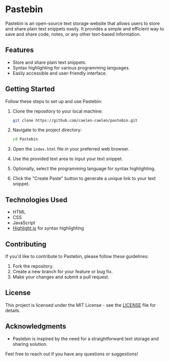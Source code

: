 # Pastebin

Pastebin is an open-source text storage website that allows users to store and share plain text snippets easily. It provides a simple and efficient way to save and share code, notes, or any other text-based information.

## Features

- Store and share plain text snippets.
- Syntax highlighting for various programming languages.
- Easily accessible and user-friendly interface.

## Getting Started

Follow these steps to set up and use Pastebin:

1. Clone the repository to your local machine:

   ```bash
   git clone https://github.com/caelen-caelen/pastebin.git
   ```

2. Navigate to the project directory:

   ```bash
   cd Pastebin
   ```

3. Open the `index.html` file in your preferred web browser.

4. Use the provided text area to input your text snippet.

5. Optionally, select the programming language for syntax highlighting.

6. Click the "Create Paste" button to generate a unique link to your text snippet.

## Technologies Used

- HTML
- CSS
- JavaScript
- [Highlight.js](https://highlightjs.org/) for syntax highlighting

## Contributing

If you'd like to contribute to Pastebin, please follow these guidelines:

1. Fork the repository.
2. Create a new branch for your feature or bug fix.
3. Make your changes and submit a pull request.

## License

This project is licensed under the MIT License - see the [LICENSE](LICENSE) file for details.

## Acknowledgments

- Pastebin is inspired by the need for a straightforward text storage and sharing solution.

Feel free to reach out if you have any questions or suggestions!
